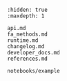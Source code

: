 ```{include} ../README.md

```

```{toctree}
:hidden: true
:maxdepth: 1

api.md
fa_methods.md
runtime.md
changelog.md
developer_docs.md
references.md

notebooks/example
```
